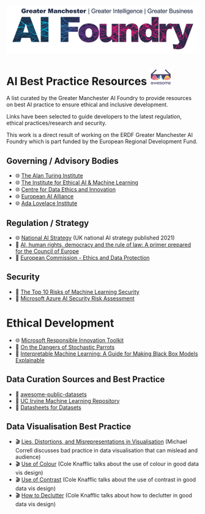 ![foundry_logo](https://github.com/CMDT/awesome-ai-foundry/blob/master/Images/AI%20Foundry%20Logo_RGB_Full%20Colour.png)

# AI Best Practice Resources ![awesome_logo](https://github.com/CMDT/awesome-ai-foundry/blob/master/Images/awesome_list_logo_small.png)

A list curated by the Greater Manchester AI Foundry to provide resources on best AI practice to ensure ethical and inclusive development.

Links have been selected to guide developers to the latest regulation, ethical practices/research and security.

This work is a direct result of working on the ERDF Greater Manchester AI Foundry which is part funded by the European Regional Development Fund.

## Governing / Advisory Bodies

- 🌐 [The Alan Turing Institute](https://www.turing.ac.uk/)
- 🌐 [The Institute for Ethical AI & Machine Learning](https://ethical.institute/)
- 🌐 [Centre for Data Ethics and Innovation](https://www.gov.uk/government/organisations/centre-for-data-ethics-and-innovation)
- 🌐 [European AI Alliance](https://futurium.ec.europa.eu/en/european-ai-alliance)
- 🌐 [Ada Lovelace Institute](https://www.adalovelaceinstitute.org/just-ai/)

## Regulation / Strategy

- 🌐 [National AI Strategy](https://www.gov.uk/government/news/new-strategy-to-unleash-the-transformational-power-of-artificial-intelligence) (UK national AI strategy published 2021)
- 📜 [AI, human rights, democracy and the rule of law: A primer prepared for the Council of Europe](https://www.turing.ac.uk/research/publications/ai-human-rights-democracy-and-rule-law-primer-prepared-council-europe)
- 📜 [European Commission - Ethics and Data Protection](https://ec.europa.eu/info/funding-tenders/opportunities/docs/2021-2027/horizon/guidance/ethics-and-data-protection_he_en.pdf)

## Security

- 📜 [The Top 10 Risks of Machine Learning Security](https://ieeexplore.ieee.org/document/9107290)
- 📜 [Microsoft Azure AI Security Risk Assessment](https://github.com/Azure/AI-Security-Risk-Assessment/blob/main/AI_Risk_Assessment_v4.1.4.pdf)

# Ethical Development

- 🌐 [Microsoft Responsible Innovation Toolkit](https://docs.microsoft.com/en-us/azure/architecture/guide/responsible-innovation/)
- 📜 [On the Dangers of Stochastic Parrots](https://dl.acm.org/doi/10.1145/3442188.3445922)
- 📖 [Interpretable Machine Learning: A Guide for Making Black Box Models Explainable](https://christophm.github.io/interpretable-ml-book/intro.html)

## Data Curation Sources and Best Practice

- 💾 [awesome-public-datasets](https://github.com/awesomedata/awesome-public-datasets/)
- 💾 [UC Irvine Machine Learning Repository](https://archive.ics.uci.edu/ml/index.php)
- 📜 [Datasheets for Datasets](https://arxiv.org/pdf/1803.09010.pdf)

## Data Visualisation Best Practice

- 🎬 [Lies, Distortions, and Misrepresentations in Visualisation](https://www.youtube.com/watch?v=IFA-3uXEcb0) (Michael Correll discusses bad practice in data visualisation that can mislead and audience)
- 🎬 [Use of Colour](https://www.youtube.com/watch?v=AiD6etOB6qI) (Cole Knafflic talks about the use of colour in good data vis design)
- 🎬 [Use of Contrast](https://www.youtube.com/watch?v=60KiAXbkrl0) (Cole Knafflic talks about the use of contrast in good data vis design)
- 🎬 [How to Declutter](https://www.youtube.com/watch?v=X79o46W5plI) (Cole Knafflic talks about how to declutter in good data vis design)

